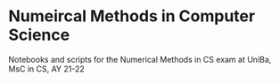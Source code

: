 # Numeircal Methods in Computer Science
Notebooks and scripts for the Numerical Methods in CS exam at UniBa, MsC in CS, AY 21-22
